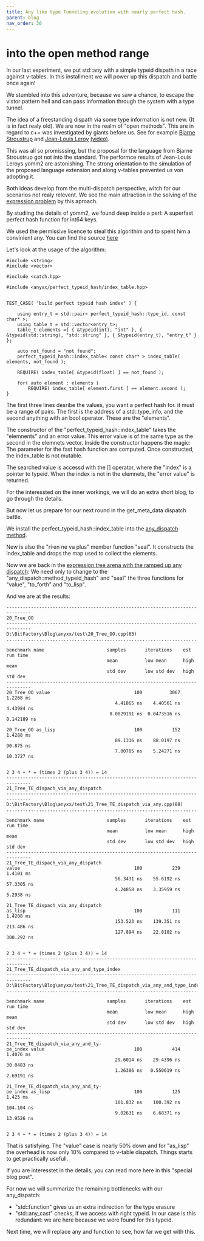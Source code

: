 ```yaml
---
title: Any like type Tunneling evolution with nearly perfect hash.
parent: blog
nav_order: 30
---
```


# into the open method range

In our last experiment, we put std::any with a simple typeid dispath in a race against v-tables. 
In this installment we will power up this dispatch and battle once again!

We stumbled into this adventure, because we saw a chance, to escape the vistor pattern hell and can pass information through the system with a type tunnel.

The idea of a freestanding dispath via some type information is not new. (It is in fact realy old).
We are now in the realm of "open methods". This are in regard to c++ was investigated by giants before us. See for example [Bjarne Stroustrup](https://www.stroustrup.com/multimethods.pdf) and 
[Jean-Louis Leroy](https://github.com/jll63/yomm2) [(video)](https://www.youtube.com/watch?v=xkxo0lah51s).

This was all so promisssing, but the proposal for the language from Bjarne Stroustrup got not into the standard.
The performce results of Jean-Louis Leroys yomm2 are astonishing. The strong orientation to the simulation of the proposed language extension and along v-tables prevented us von adopting it.

Both ideas develop from the multi-dispatch perspective, witch for our scenarios not realy relevent.
We see the main attraction in the solving of the [expression problem](https://en.wikipedia.org/wiki/Expression_problem) by this aproach.

By studiing the details of yomm2, we found deep inside a perl: A superfast perfect hash function for int64 keys. 

We used the permissive licence to steal this algorithim and to spent him a convinient any.
You can find the source [here](https://github.com/andreaspfaffenbichler/anyxx/blob/master/include/anyxx/perfect_typeid_hash/index_table.h)

Let's look at the usage of the algorithm:
```
#include <string>
#include <vector>

#include <catch.hpp>

#include <anyxx/perfect_typeid_hash/index_table.hpp>


TEST_CASE( "build perfect typeid hash index" ) {

	using entry_t = std::pair< perfect_typeid_hash::type_id, const char* >;
	using table_t = std::vector<entry_t>;
	table_t elements ={ { &typeid(int), "int" }, { &typeid(std::string), "std::string" }, { &typeid(entry_t), "entry_t" } }; 

	auto not_found = "not found";
	perfect_typeid_hash::index_table< const char* > index_table( elements, not_found );

	REQUIRE( index_table[ &typeid(float) ] == not_found );

	for( auto element : elements )
		REQUIRE( index_table[ element.first ] == element.second );
}
```

The first  three lines desribe the values, you want a perfect hash for.
it must be a range of pairs. The first is the address of a std::type_info, and the second anything with an bool operator.
These are the "elements".

The constructor of the "perfect_typeid_hash::index_table" takes the "elemnents" and an error value. This error value is of the same type as the second in the elemnets vector.
Inside the constructor happens the magic: The parameter for the fast hash function are computed. 
Once constructed, the index_table is not mutable.

The searched value is accessd with the [] operator, where the "index" is a pointer to typeid. When the index is not in the elemnets, the "error value" is returned.

For the interessted on the inner workings, we will do an extra short blog, to go through the details.

But now let us prepare for our next round in the get_meta_data dispatch battle.

We install the perfect_typeid_hash::index_table into the [any_dispatch method](https://github.com/andreaspfaffenbichler/anyxx/blob/master/include/anyxx/any_dispatch/method_typeid_hash.h).

New is also the "ri·en ne va plus" member function "seal". It constructs the index_table and drops the map used to collect the elements.

Now we are back in the [expression tree arena with the ramped up any dispatch](https://github.com/andreaspfaffenbichler/anyxx/blob/master/test/21_Tree_TE_dispatch_via_any_and_type_index.cpp):
We need only to change to the "any_dispatch::method_typeid_hash" and "seal" the three functions for "value", "to_forth" and "to_lisp".

And we are at the results:
```
-------------------------------------------------------------------------------
20_Tree_OO
-------------------------------------------------------------------------------
D:\BitFactory\Blog\anyxx/test\20_Tree_OO.cpp(63)
...............................................................................

benchmark name                       samples       iterations    est run time
                                     mean          low mean      high mean
                                     std dev       low std dev   high std dev
-------------------------------------------------------------------------------
20_Tree_OO value                               100          3067     1.2268 ms
                                        4.41865 ns    4.40561 ns    4.43984 ns
                                      0.0829191 ns  0.0473516 ns   0.142189 ns

20_Tree_OO as_lisp                             100           152     1.4288 ms
                                        89.1316 ns    88.0197 ns     90.875 ns
                                        7.00705 ns    5.24271 ns    10.3727 ns


2 3 4 + * = (times 2 (plus 3 4)) = 14
-------------------------------------------------------------------------------
21_Tree_TE_dispach_via_any_dispatch
-------------------------------------------------------------------------------
D:\BitFactory\Blog\anyxx/test\21_Tree_TE_dispatch_via_any.cpp(88)
...............................................................................

benchmark name                       samples       iterations    est run time
                                     mean          low mean      high mean
                                     std dev       low std dev   high std dev
-------------------------------------------------------------------------------
21_Tree_TE_dispach_via_any_dispatch
value                                          100           239     1.4101 ms
                                        56.3431 ns    55.6192 ns    57.3305 ns
                                        4.24858 ns    3.35959 ns     5.2938 ns

21_Tree_TE_dispach_via_any_dispatch
as_lisp                                        100           111     1.4208 ms
                                        153.523 ns    139.351 ns    213.486 ns
                                        127.894 ns    22.8102 ns    300.292 ns


2 3 4 + * = (times 2 (plus 3 4)) = 14
-------------------------------------------------------------------------------
21_Tree_TE_dispatch_via_any_and_type_index
-------------------------------------------------------------------------------
D:\BitFactory\Blog\anyxx/test\21_Tree_TE_dispatch_via_any_and_type_index.cpp(88)
...............................................................................

benchmark name                       samples       iterations    est run time
                                     mean          low mean      high mean
                                     std dev       low std dev   high std dev
-------------------------------------------------------------------------------
21_Tree_TE_dispatch_via_any_and_ty-
pe_index value                                 100           414     1.4076 ms
                                        29.6014 ns    29.4396 ns    30.0483 ns
                                        1.26386 ns   0.550619 ns    2.69191 ns

21_Tree_TE_dispatch_via_any_and_ty-
pe_index as_lisp                               100           125      1.425 ms
                                        101.832 ns    100.392 ns    104.104 ns
                                        9.02631 ns    6.68371 ns    13.9526 ns


2 3 4 + * = (times 2 (plus 3 4)) = 14
```

That is satisfying. The "value" case is nearly 50% down and for "as_lisp" the overhead is now only 10% compared to v-table dispatch.
Things starts to get practically usefull.

If you are interesstet in the details, you can read more here in this "special blog post".

For now we will summarize the remaining bottlenecks with our any_dispatch:

- "std::function" gives us an extra indirection for the type erasure
- "std::any_cast" checks, if we access with right typeid. In our case is this redundant: we are here because we were found for this typeid.

Next time, we will replace any and function to see, how far we get with this.











